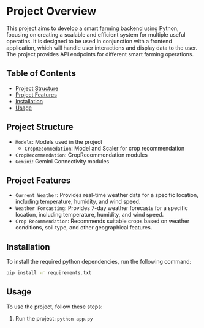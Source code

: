 Project Overview
===============

This project aims to develop a smart farming backend using Python, focusing on creating a scalable and efficient system for multiple useful operatins. It is designed to be used in conjunction with a frontend application, which will handle user interactions and display data to the user. The project provides API endpoints for different smart farming operations.

Table of Contents
-----------------

* [Project Structure](#project-structure)
* [Project Features](#features)
* [Installation](#installation)
* [Usage](#usage)

Project Structure
-----------------

* `Models`: Models used in the project
    * `CropRecommedation`: Model and Scaler for crop recommendation
* `CropRecommendation`: CropRecommendation modules
* `Gemini`: Gemini Connectivity modules

Project Features
-----------------

* `Current Weather`: Provides real-time weather data for a specific location, including temperature, humidity, and wind speed.
* `Weather Forcasting`: Provides 7-day weather forecasts for a specific location, including temperature, humidity, and wind speed.
* `Crop Recommendation`: Recommends suitable crops based on weather conditions, soil type, and other geographical features.

Installation
------------

To install the required python dependencies, run the following command:

```bash
pip install -r requirements.txt
```

Usage
-----

To use the project, follow these steps:

1. Run the project: `python app.py`
